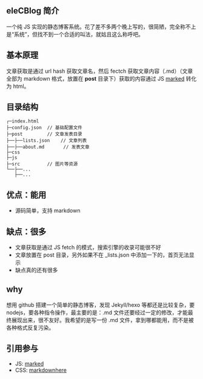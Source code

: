 ## eleCBlog 简介

一个纯 JS 实现的静态博客系统。花了差不多两个晚上写的，很简陋，完全称不上是“系统”，但找不到一个合适的叫法，就姑且这么称呼吧。

## 基本原理

文章获取是通过 url hash 获取文章名，然后 fectch 获取文章内容（.md）（文章全部为 markdown 格式，放置在 **post** 目录下）获取的内容通过 JS [marked](https://github.com/markedjs/marked) 转化为 html。

## 目录结构

```
┌─index.html    
├─config.json  // 基础配置文件
├─post         // 文章发表目录
├──├──lists.json    // 文章列表
├──├──about.md       // 发表文章
├─css
├─js
├─src          // 图片等资源
└──├──...
   ├──...
```

## 优点：能用

- 源码简单，支持 markdown

## 缺点：很多

- 文章获取是通过 JS fetch 的模式，搜索引擎的收录可能很不好
- 文章放置在 post 目录，另外如果不在 _lists.json 中添加一下的，首页无法显示
- 缺点真的还有很多

## why

想用 github 搭建一个简单的静态博客，发现 Jekyll/hexo 等都还是比较复杂，要 nodejs，要各种指令操作，最主要的是：.md 文件还要经过一定的修改，才能最终展现出来，很不友好。我希望的是写一份 .md 文件，拿到哪都能用，而不是被各种格式反复污染。

## 引用参与

- JS: [marked](https://github.com/markedjs/marked)
- CSS: [markdownhere](https://gist.github.com/xiaolai/aa190255b7dde302d10208ae247fc9f2)